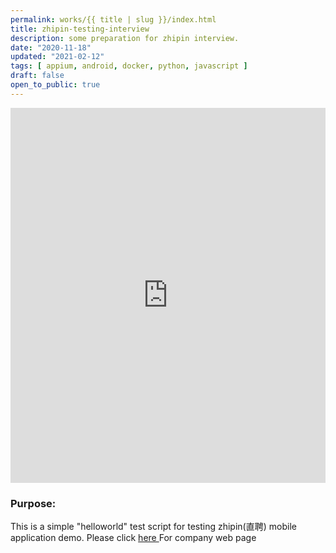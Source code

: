 ```yaml
---
permalink: works/{{ title | slug }}/index.html
title: zhipin-testing-interview
description: some preparation for zhipin interview.
date: "2020-11-18"
updated: "2021-02-12"
tags: [ appium, android, docker, python, javascript ]
draft: false
open_to_public: true
---
```


<iframe 
  width="100%" 
  height="600px" 
  src="https://www.youtube.com/embed/a3nsiz139Vk?si=V0d3WCE0EBJYzbW0" 
  title="YouTube video player" 
  frameborder="0" 
  allow="accelerometer; autoplay; clipboard-write; encrypted-media; gyroscope; picture-in-picture; web-share" 
  allowfullscreen>
</iframe>


### Purpose:

This is a simple "helloworld" test script for testing zhipin(直聘) mobile application demo.
Please click <a href="https://www.zhipin.com/" target="_blank" > here </a> For company web page
